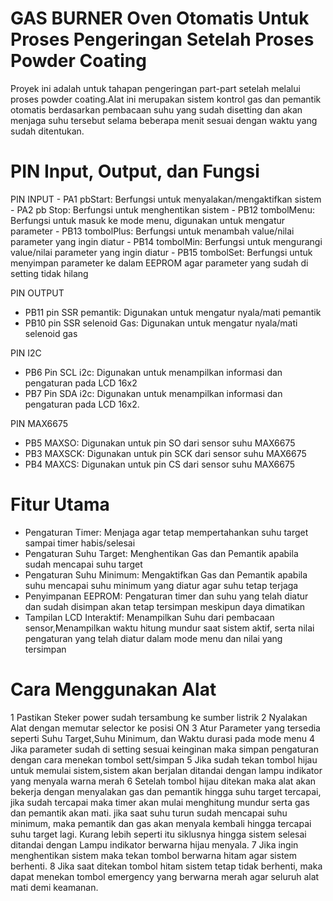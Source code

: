 <h1>GAS BURNER Oven Otomatis Untuk Proses Pengeringan Setelah Proses Powder Coating</h1>

Proyek ini adalah untuk tahapan pengeringan part-part setelah melalui proses powder coating.Alat ini merupakan sistem kontrol gas dan pemantik otomatis berdasarkan pembacaan suhu yang sudah disetting dan akan menjaga suhu tersebut selama beberapa menit sesuai dengan waktu yang sudah ditentukan.



<h1>PIN Input, Output, dan Fungsi</h1>
PIN INPUT
- PA1 pbStart: Berfungsi untuk menyalakan/mengaktifkan sistem
- PA2 pb Stop: Berfungsi untuk menghentikan sistem
- PB12 tombolMenu: Berfungsi untuk masuk ke mode menu, digunakan untuk mengatur parameter
- PB13 tombolPlus: Berfungsi untuk menambah value/nilai parameter yang ingin diatur
- PB14 tombolMin: Berfungsi untuk mengurangi value/nilai parameter yang ingin diatur
- PB15 tombolSet: Berfungsi untuk menyimpan parameter ke dalam EEPROM agar parameter yang sudah di setting tidak hilang

PIN OUTPUT
- PB11 pin SSR pemantik: Digunakan untuk mengatur nyala/mati pemantik
- PB10 pin SSR selenoid Gas: Digunakan untuk mengatur nyala/mati selenoid gas

PIN I2C
- PB6 Pin SCL i2c: Digunakan untuk menampilkan informasi dan pengaturan pada LCD 16x2
- PB7 Pin SDA i2c: Digunakan untuk menampilkan informasi dan pengaturan pada LCD 16x2.

PIN MAX6675
- PB5 MAXSO: Digunakan untuk pin SO dari sensor suhu MAX6675
- PB3 MAXSCK: Digunakan untuk pin SCK dari sensor suhu MAX6675
- PB4 MAXCS: Digunakan untuk pin CS dari sensor suhu MAX6675

<h1>Fitur Utama</h1>


- Pengaturan Timer: Menjaga agar tetap mempertahankan suhu target sampai timer habis/selesai
- Pengaturan Suhu Target: Menghentikan Gas dan Pemantik apabila sudah mencapai suhu target
- Pengaturan Suhu Minimum: Mengaktifkan Gas dan Pemantik apabila suhu mencapai suhu minimum yang diatur agar suhu tetap terjaga
- Penyimpanan EEPROM: Pengaturan timer dan suhu yang telah diatur dan sudah disimpan akan tetap tersimpan meskipun daya dimatikan
- Tampilan LCD Interaktif: Menampilkan Suhu dari pembacaan sensor,Menampilkan waktu hitung mundur saat sistem aktif, serta nilai 
  pengaturan yang telah diatur dalam mode menu dan nilai yang tersimpan

<h1>Cara Menggunakan Alat</h1>


1 Pastikan Steker power sudah tersambung ke sumber listrik
2 Nyalakan Alat dengan memutar selector ke posisi ON
3 Atur Parameter yang tersedia seperti Suhu Target,Suhu Minimum, dan Waktu durasi pada mode menu
4 Jika parameter sudah di setting sesuai keinginan maka simpan pengaturan dengan cara menekan tombol sett/simpan
5 Jika sudah tekan tombol hijau untuk memulai sistem,sistem akan berjalan ditandai dengan lampu indikator yang menyala warna merah
6 Setelah tombol hijau ditekan maka alat akan bekerja dengan menyalakan gas dan pemantik hingga suhu target tercapai, jika sudah tercapai    maka timer akan mulai menghitung mundur serta gas dan pemantik akan mati. jika saat suhu turun sudah mencapai suhu minimum, maka           pemantik dan gas akan menyala kembali hingga tercapai suhu target lagi. Kurang lebih seperti itu siklusnya hingga sistem selesai           ditandai dengan Lampu indikator berwarna hijau menyala.
7 Jika ingin menghentikan sistem maka tekan tombol berwarna hitam agar sistem berhenti.
8 Jika saat ditekan tombol hitam sistem tetap tidak berhenti, maka dapat menekan tombol emergency yang berwarna merah agar seluruh alat      mati demi keamanan.
